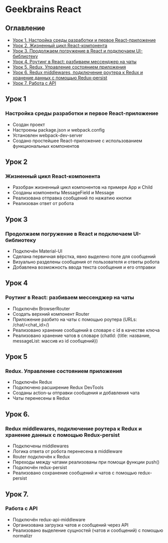# Geekbrains React

## Оглавление

- [Урок 1. Настройка среды разработки и первое React-приложение](#Урок-1)
- [Урок 2. Жизненный цикл React-компонента](#Урок-2)
- [Урок 3. Продолжаем погружение в React и подключаем UI-библиотеку](#Урок-3)
- [Урок 4. Роутинг в React: разбиваем мессенджер на чаты](#Урок-4)
- [Урок 5. Redux. Управление состоянием приложения](#Урок-5)
- [Урок 6. Redux middlewares, подключение роутера к Redux и хранение данных с помощью Redux-persist](#Урок-6)
- [Урок 7. Работа с API](#Урок-7)

## Урок 1
### Настройка среды разработки и первое React-приложение

- Создан проект
- Настроены package.json и webpack.config
- Установлен webpack-dev-server
- Создано простейшее React-приложение с использованием функциональных компонентов

## Урок 2
### Жизненный цикл React-компонента

- Разобран жизненный цикл компонентов на примере App и Child
- Созданы компоненты MessageField и Message
- Реализована отправка сообщений по нажатию кнопки
- Реализован ответ от робота

## Урок 3
### Продолжаем погружение в React и подключаем UI-библиотеку

- Подключён Material-UI
- Сделана первичная вёрстка, явно выделено поле для сообщений
- Визуально разделены сообщения от пользователя и ответы робота
- Добавлена возможность ввода текста сообщения и его отправки


## Урок 4
### Роутинг в React: разбиваем мессенджер на чаты

- Подключён BrowserRouter
- Создать верхний компонент Router
- Приложение разбито на чаты с помощью роутера (URLs: /chat/<chat_id>/)
- Реализовано хранение сообщений в словаре с id в качестве ключа
- Реализовано хранение чатов в словаре (chatId: {title: название, messageList: массив из id сообщений})

## Урок 5
### Redux. Управление состоянием приложения

- Подключён Redux
- Подключено расширение Redux DevTools
- Созданы action-ы отправки сообщения и добавления чата
- Чаты перенесены в Redux

## Урок 6.
### Redux middlewares, подключение роутера к Redux и хранение данных с помощью Redux-persist

- Подключены middlewares
- Логика ответа от робота перенесена в middleware
- Router подключён к Redux
- Переходы между чатами реализованы при помощи функции push()
- Подключён redux-persist
- Реализовано сохранение сообщений и чатов с помощью redux-persist

## Урок 7.
### Работа с API

- Подключён redux-api-middleware
- Организована загрузка чатов и сообщений через API
- Реализовано выделение сущностей (чатов и сообщений) с помощью normalizr
